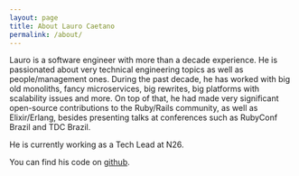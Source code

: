 ```yaml
---
layout: page
title: About Lauro Caetano
permalink: /about/
---
```


Lauro is a software engineer with more than a decade experience. He is passionated
about very technical engineering topics as well as people/management ones.
During the past decade, he has worked with big old monoliths, fancy microservices,
big rewrites, big platforms with scalability issues and more. On top of that,
he had made very significant open-source contributions to the Ruby/Rails community,
as well as Elixir/Erlang, besides presenting talks at conferences such as
RubyConf Brazil and TDC Brazil.

He is currently working as a Tech Lead at N26.

You can find his code on [github](https://www.github.com/laurocaetano).
